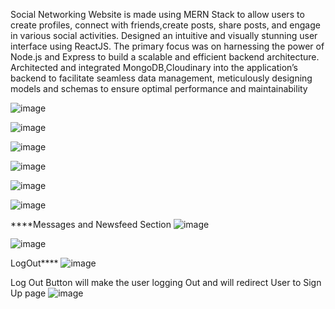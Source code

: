 Social Networking Website is made using MERN Stack to allow users to create profiles, connect with friends,create posts, share posts, and engage in various social activities. 
Designed an intuitive and visually stunning user interface using ReactJS.
The primary focus was on harnessing the power of Node.js and Express to build a scalable and efficient backend architecture. 
Architected and integrated MongoDB,Cloudinary into the application’s backend to facilitate seamless data management, meticulously designing models and schemas to ensure optimal performance and maintainability


![image](https://github.com/AyushPandey2411/WT_Project/assets/149993829/0c4576a5-c6ce-419b-9992-cc0f8dad371e)

![image](https://github.com/AyushPandey2411/WT_Project/assets/149993829/77d85109-1544-40a0-a2ad-257afe1c509d)

![image](https://github.com/AyushPandey2411/WT_Project/assets/149993829/d90f2268-b1e5-4877-9386-5b035a1225b0)

![image](https://github.com/AyushPandey2411/WT_Project/assets/149993829/2e1187a2-afad-43b1-8173-ba266a2780f9)



![image](https://github.com/AyushPandey2411/WT_Project/assets/149993829/91bbb97f-9dd6-4e15-92c3-5fa5a1052c7d)

![image](https://github.com/AyushPandey2411/WT_Project/assets/149993829/e066eb9e-252f-4d70-a7c6-5a3a4fe497de)



****Messages and Newsfeed Section
![image](https://github.com/AyushPandey2411/WT_Project/assets/149993829/80ca8306-6fbf-4326-8abc-28730b3e99d9)

![image](https://github.com/AyushPandey2411/WT_Project/assets/149993829/e82d1ecd-c825-4fc1-975b-325b4154d514)

LogOut****
![image](https://github.com/AyushPandey2411/WT_Project/assets/149993829/a7bd4332-f50a-40f0-b800-4b8c35857e07)

Log Out Button will make the user logging Out and will redirect User to Sign Up page
![image](https://github.com/AyushPandey2411/WT_Project/assets/149993829/493f0a9f-f3ec-40c2-8bdc-110a87ee96bf)




